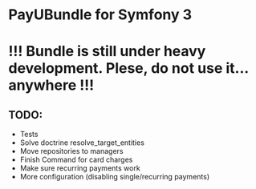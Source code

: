 # PayUBundle for Symfony 3

# !!! Bundle is still under heavy development. Plese, do not use it... anywhere !!!

## TODO:

- Tests
- Solve doctrine resolve_target_entities
- Move repositories to managers
- Finish Command for card charges
- Make sure recurring payments work
- More configuration (disabling single/recurring payments)
 
